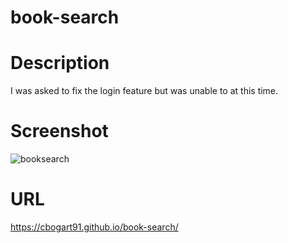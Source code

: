 # book-search

# Description
I was asked to fix the login feature but was unable to at this time.

# Screenshot
![booksearch](https://github.com/user-attachments/assets/4f8a2dec-ceec-41c3-ba60-b8309c24bdd7)

# URL
https://cbogart91.github.io/book-search/
